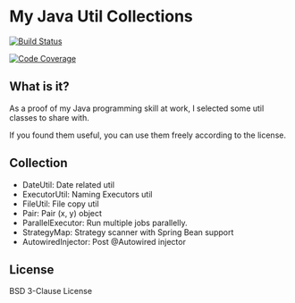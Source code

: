My Java Util Collections
========================

[![Build Status](https://travis-ci.org/scribetw/my-java-util-collections.svg)](https://travis-ci.org/scribetw/my-java-util-collections)

[![Code Coverage](https://codecov.io/gh/scribetw/my-java-util-collections/branch/master/graph/badge.svg)](https://codecov.io/gh/scribetw/my-java-util-collections)

What is it?
-----------

As a proof of my Java programming skill at work, I selected some util classes to share with.

If you found them useful, you can use them freely according to the license.

Collection
----------

* DateUtil: Date related util
* ExecutorUtil: Naming Executors util
* FileUtil: File copy util
* Pair: Pair (x, y) object
* ParallelExecutor: Run multiple jobs parallelly.
* StrategyMap: Strategy scanner with Spring Bean support
* AutowiredInjector: Post @Autowired injector 

License
-------

BSD 3-Clause License

